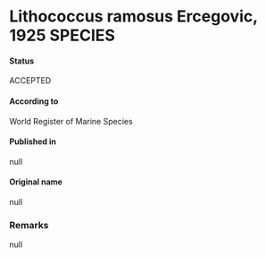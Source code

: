 # Lithococcus ramosus Ercegovic, 1925 SPECIES

#### Status
ACCEPTED

#### According to
World Register of Marine Species

#### Published in
null

#### Original name
null

### Remarks
null